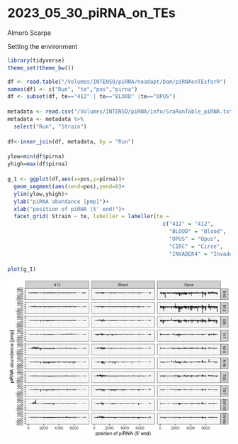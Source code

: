 2023_05_30_piRNA_on_TEs
================
Almorò Scarpa

Setting the environment

``` r
library(tidyverse)
theme_set(theme_bw())
```

``` r
df <- read.table("/Volumes/INTENSO/piRNA/noadapt/bam/piRNAonTEsforR")
names(df) <- c("Run", "te","pos","pirna")
df <- subset(df, te=="412" | te=="BLOOD" |te=="OPUS")

metadata <- read.csv("/Volumes/INTENSO/piRNA/info/SraRunTable_piRNA.txt")
metadata <- metadata %>%
  select("Run", "Strain")

df<-inner_join(df, metadata, by = "Run")

ylow=min(df$pirna)
yhigh=max(df$pirna)

g_1 <- ggplot(df,aes(x=pos,y=pirna))+
  geom_segment(aes(xend=pos),yend=0)+
  ylim(ylow,yhigh)+
  ylab("piRNA abundance [pmp]")+
  xlab("position of piRNA (5' end)")+
  facet_grid( Strain ~ te, labeller = labeller(te = 
                                                 c("412" = "412",
                                                   "BLOOD" = "Blood",
                                                   "OPUS" = "Opus",
                                                   "CIRC" = "Circe",
                                                   "INVADER4" = "Invader-4")))

plot(g_1)
```

![](2023_05_30_piRNA_on_TEs_files/figure-gfm/unnamed-chunk-2-1.png)<!-- -->
